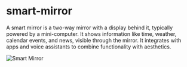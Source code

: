 # smart-mirror
A smart mirror is a two-way mirror with a display behind it, typically powered by a mini-computer. It shows information like time, weather, calendar events, and news, visible through the mirror. It integrates with apps and voice assistants to combine functionality with aesthetics.


![Smart Mirror](images/test.png
)
